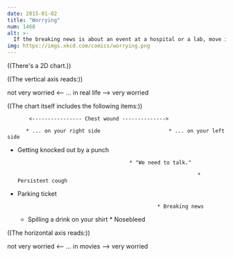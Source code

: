 ```yaml
---
date: 2015-01-02
title: "Worrying"
num: 1468
alt: >-
  If the breaking news is about an event at a hospital or a lab, move it all the way over to the right.
img: https://imgs.xkcd.com/comics/worrying.png
---
```

((There's a 2D chart.))

((The vertical axis reads:))

not very worried <-- ... in real life --> very worried

((The chart itself includes the following items:))

           <---------------- Chest wound -------------->

          * ... on your right side                      * ... on your left side

 * Getting knocked out by a punch

                                           * "We need to talk."

                                                                 * Persistent cough

 * Parking ticket

                                                    * Breaking news

   * Spilling a drink on your shirt                                  * Nosebleed

((The horizontal axis reads:))

not very worried <-- ... in movies                        --> very worried

